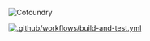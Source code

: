 ![Cofoundry](https://www.cofoundry.org/content/images/external/logo_for_github_readme.png)

[![.github/workflows/build-and-test.yml](https://github.com/ClaerhoutN/cofoundry/actions/workflows/build-and-test.yml/badge.svg)](https://github.com/ClaerhoutN/cofoundry/actions/workflows/build-and-test.yml)
